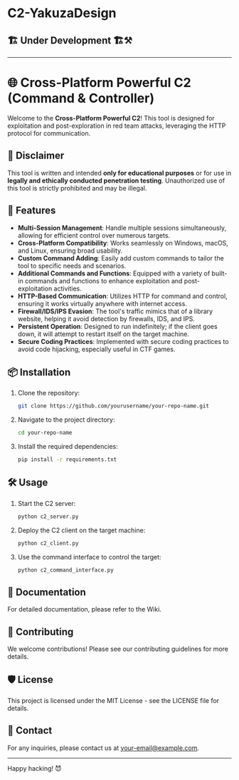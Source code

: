 # C2-YakuzaDesign
## 🏗️ Under Development 🏗️⚒️
------
# 🌐 Cross-Platform Powerful C2 (Command & Controller)

Welcome to the **Cross-Platform Powerful C2**! This tool is designed for exploitation and post-exploration in red team attacks, leveraging the HTTP protocol for communication.

## 🚨 Disclaimer

This tool is written and intended **only for educational purposes** or for use in **legally and ethically conducted penetration testing**. Unauthorized use of this tool is strictly prohibited and may be illegal.

## 🚀 Features

- **Multi-Session Management**: Handle multiple sessions simultaneously, allowing for efficient control over numerous targets.
- **Cross-Platform Compatibility**: Works seamlessly on Windows, macOS, and Linux, ensuring broad usability.
- **Custom Command Adding**: Easily add custom commands to tailor the tool to specific needs and scenarios.
- **Additional Commands and Functions**: Equipped with a variety of built-in commands and functions to enhance exploitation and post-exploitation activities.
- **HTTP-Based Communication**: Utilizes HTTP for command and control, ensuring it works virtually anywhere with internet access.
- **Firewall/IDS/IPS Evasion**: The tool's traffic mimics that of a library website, helping it avoid detection by firewalls, IDS, and IPS.
- **Persistent Operation**: Designed to run indefinitely; if the client goes down, it will attempt to restart itself on the target machine.
- **Secure Coding Practices**: Implemented with secure coding practices to avoid code hijacking, especially useful in CTF games.

## 📦 Installation

1. Clone the repository:
    ```bash
    git clone https://github.com/yourusername/your-repo-name.git
    ```
2. Navigate to the project directory:
    ```bash
    cd your-repo-name
    ```
3. Install the required dependencies:
    ```bash
    pip install -r requirements.txt
    ```

## 🛠️ Usage

1. Start the C2 server:
    ```bash
    python c2_server.py
    ```
2. Deploy the C2 client on the target machine:
    ```bash
    python c2_client.py
    ```
3. Use the command interface to control the target:
    ```bash
    python c2_command_interface.py
    ```

## 📖 Documentation

For detailed documentation, please refer to the Wiki.

## 🤝 Contributing

We welcome contributions! Please see our contributing guidelines for more details.

## 🛡️ License

This project is licensed under the MIT License - see the LICENSE file for details.

## 📧 Contact

For any inquiries, please contact us at your-email@example.com.

---

Happy hacking! 😈
